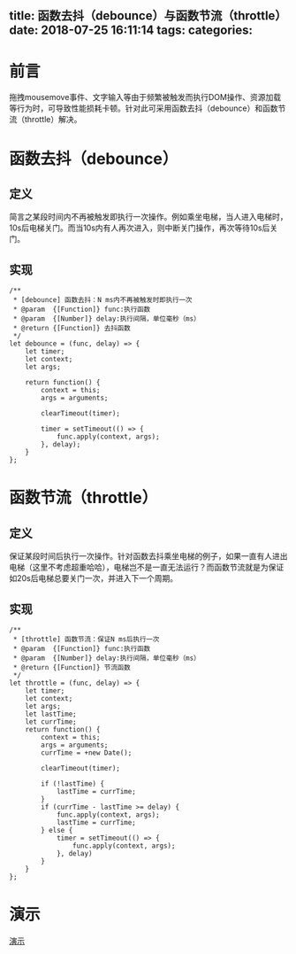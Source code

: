 title: 函数去抖（debounce）与函数节流（throttle）
date: 2018-07-25 16:11:14
tags:
categories:
---
# 前言
拖拽mousemove事件、文字输入等由于频繁被触发而执行DOM操作、资源加载等行为时，可导致性能损耗卡顿。针对此可采用函数去抖（debounce）和函数节流（throttle）解决。

<!-- more -->

# 函数去抖（debounce）
## 定义
简言之某段时间内不再被触发即执行一次操作。例如乘坐电梯，当人进入电梯时，10s后电梯关门。而当10s内有人再次进入，则中断关门操作，再次等待10s后关门。

## 实现

    /**
     * [debounce] 函数去抖：N ms内不再被触发时即执行一次
     * @param  {[Function]} func:执行函数
     * @param  {[Number]} delay:执行间隔，单位毫秒（ms）
     * @return {[Function]} 去抖函数
     */
    let debounce = (func, delay) => {
        let timer;
        let context;
        let args;

        return function() {
            context = this;
            args = arguments;

            clearTimeout(timer);

            timer = setTimeout(() => {
                func.apply(context, args);
            }, delay);
        }
    };

# 函数节流（throttle）
## 定义
保证某段时间后执行一次操作。针对函数去抖乘坐电梯的例子，如果一直有人进出电梯（这里不考虑超重哈哈），电梯岂不是一直无法运行？而函数节流就是为保证如20s后电梯总要关门一次，并进入下一个周期。

## 实现

    /**
     * [throttle] 函数节流：保证N ms后执行一次
     * @param  {[Function]} func:执行函数
     * @param  {[Number]} delay:执行间隔，单位毫秒（ms）
     * @return {[Function]} 节流函数
     */
    let throttle = (func, delay) => {
        let timer;
        let context;
        let args;
        let lastTime;
        let currTime;
        return function() {
            context = this;
            args = arguments;
            currTime = +new Date();

            clearTimeout(timer);

            if (!lastTime) {
                lastTime = currTime;
            }
            if (currTime - lastTime >= delay) {
                func.apply(context, args);
                lastTime = currTime;
            } else {
                timer = setTimeout(() => {
                    func.apply(context, args);
                }, delay)
            }
        }
    };

# 演示
[演示](http://demo.nimius.net/debounce_throttle)